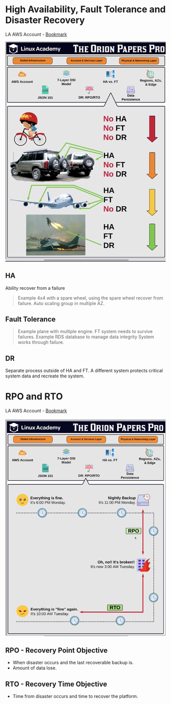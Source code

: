 # High Availability, Fault Tolerance and Disaster Recovery

LA AWS Account - [Bookmark](https://linuxacademy.com/cp/courses/lesson/course/2851/lesson/3)

![](images/architecture_principle.png "High Availability, Fault Tolerance and Disaster Recovery")
## HA 

Ability recover from a failure

> Example 4x4 with a spare wheel, using the spare wheel recover from failure.
> Auto scaling group in multiple AZ.

## Fault Tolerance

> Example plane with multiple engine.
> FT system needs to survive failures.
> Example RDS database to manage data integrity
> System works through failure.

## DR

Separate process outside of HA and FT. A different system protects critical system data and recreate the system.

# RPO and RTO

LA AWS Account - [Bookmark](https://linuxacademy.com/cp/courses/lesson/course/2851/lesson/4)

![](images/rto_rpo.png "High Availability, Fault Tolerance and Disaster Recovery")

## RPO - Recovery Point Objective

* When disaster occurs and the last recoverable backup is.
* Amount of data lose.


## RTO - Recovery Time Objective

* Time from disaster occurs and time to recover the platform.
